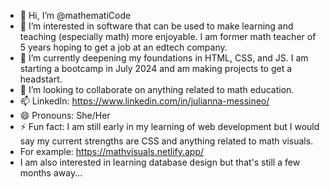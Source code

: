 - 👋 Hi, I’m @mathematiCode
- 👀 I’m interested in software that can be used to make learning and teaching (especially math) more enjoyable. I am former math teacher of 5 years hoping to get a job at an edtech company. 
- 🌱 I’m currently deepening my foundations in HTML, CSS, and JS. I am starting a bootcamp in July 2024 and am making projects to get a headstart. 
- 💞️ I’m looking to collaborate on anything related to math education.
- 📫 LinkedIn: https://www.linkedin.com/in/julianna-messineo/
- 😄 Pronouns: She/Her
- ⚡ Fun fact: I am still early in my learning of web development but I would say my current strengths are CSS and anything related to math visuals.
- For example: https://mathvisuals.netlify.app/
- I am also interested in learning database design but that's still a few months away... 

<!---
mathematiCode/mathematiCode is a ✨ special ✨ repository because its `README.md` (this file) appears on your GitHub profile.
You can click the Preview link to take a look at your changes.
--->
